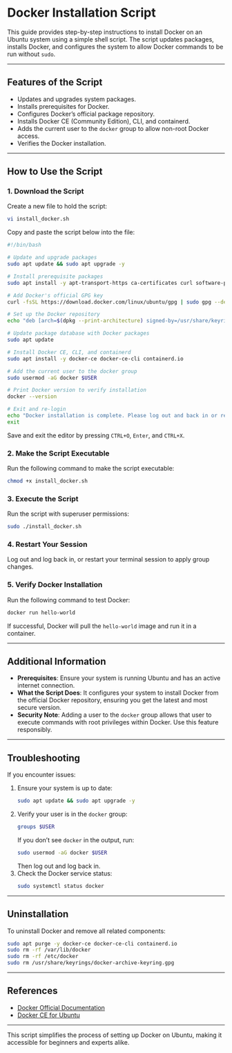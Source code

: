 # Docker Installation Script

This guide provides step-by-step instructions to install Docker on an Ubuntu system using a simple shell script. The script updates packages, installs Docker, and configures the system to allow Docker commands to be run without `sudo`.

---

## Features of the Script
- Updates and upgrades system packages.
- Installs prerequisites for Docker.
- Configures Docker’s official package repository.
- Installs Docker CE (Community Edition), CLI, and containerd.
- Adds the current user to the `docker` group to allow non-root Docker access.
- Verifies the Docker installation.

---

## How to Use the Script

### 1. Download the Script
Create a new file to hold the script:
```bash
vi install_docker.sh
```
Copy and paste the script below into the file:
```bash
#!/bin/bash

# Update and upgrade packages
sudo apt update && sudo apt upgrade -y

# Install prerequisite packages
sudo apt install -y apt-transport-https ca-certificates curl software-properties-common

# Add Docker's official GPG key
curl -fsSL https://download.docker.com/linux/ubuntu/gpg | sudo gpg --dearmor -o /usr/share/keyrings/docker-archive-keyring.gpg

# Set up the Docker repository
echo "deb [arch=$(dpkg --print-architecture) signed-by=/usr/share/keyrings/docker-archive-keyring.gpg] https://download.docker.com/linux/ubuntu $(lsb_release -cs) stable" | sudo tee /etc/apt/sources.list.d/docker.list > /dev/null

# Update package database with Docker packages
sudo apt update

# Install Docker CE, CLI, and containerd
sudo apt install -y docker-ce docker-ce-cli containerd.io

# Add the current user to the docker group
sudo usermod -aG docker $USER

# Print Docker version to verify installation
docker --version

# Exit and re-login
echo "Docker installation is complete. Please log out and back in or restart your session for the group changes to take effect."
exit
```
Save and exit the editor by pressing `CTRL+O`, `Enter`, and `CTRL+X`.

### 2. Make the Script Executable
Run the following command to make the script executable:
```bash
chmod +x install_docker.sh
```

### 3. Execute the Script
Run the script with superuser permissions:
```bash
sudo ./install_docker.sh
```

### 4. Restart Your Session
Log out and log back in, or restart your terminal session to apply group changes.

### 5. Verify Docker Installation
Run the following command to test Docker:
```bash
docker run hello-world
```
If successful, Docker will pull the `hello-world` image and run it in a container.

---

## Additional Information
- **Prerequisites**: Ensure your system is running Ubuntu and has an active internet connection.
- **What the Script Does**: It configures your system to install Docker from the official Docker repository, ensuring you get the latest and most secure version.
- **Security Note**: Adding a user to the `docker` group allows that user to execute commands with root privileges within Docker. Use this feature responsibly.

---

## Troubleshooting
If you encounter issues:
1. Ensure your system is up to date:
   ```bash
   sudo apt update && sudo apt upgrade -y
   ```
2. Verify your user is in the `docker` group:
   ```bash
   groups $USER
   ```
   If you don’t see `docker` in the output, run:
   ```bash
   sudo usermod -aG docker $USER
   ```
   Then log out and log back in.
3. Check the Docker service status:
   ```bash
   sudo systemctl status docker
   ```

---

## Uninstallation
To uninstall Docker and remove all related components:
```bash
sudo apt purge -y docker-ce docker-ce-cli containerd.io
sudo rm -rf /var/lib/docker
sudo rm -rf /etc/docker
sudo rm /usr/share/keyrings/docker-archive-keyring.gpg
```

---

## References
- [Docker Official Documentation](https://docs.docker.com/)
- [Docker CE for Ubuntu](https://docs.docker.com/engine/install/ubuntu/)

---

This script simplifies the process of setting up Docker on Ubuntu, making it accessible for beginners and experts alike.

